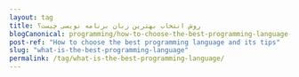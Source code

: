 ```yaml
---
layout: tag
title: روش انتخاب بهترین زبان برنامه نویسی چیست؟
blogCanonical: programming/how-to-choose-the-best-programming-language-and-its-tips/
post-ref: "How to choose the best programming language and its tips"
slug: "what-is-the-best-programming-language"
permalink: /tag/what-is-the-best-programming-language/
---
```

